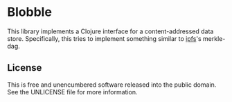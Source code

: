 Blobble
=======

This library implements a Clojure interface for a content-addressed data store.
Specifically, this tries to implement something similar to
[ipfs](https://github.com/ipfs/ipfs)'s merkle-dag.

## License

This is free and unencumbered software released into the public domain.
See the UNLICENSE file for more information.
